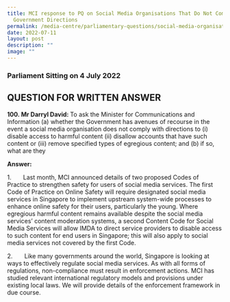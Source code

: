 ```yaml
---
title: MCI response to PQ on Social Media Organisations That Do Not Comply with
  Government Directions
permalink: /media-centre/parliamentary-questions/social-media-organisations-that-do-not-comply-with-govt/
date: 2022-07-11
layout: post
description: ""
image: ""
---
```

<h3>Parliament Sitting on 4 July 2022</h3>
<h2>QUESTION FOR WRITTEN ANSWER</h2>
<p><strong>100.&nbsp;Mr Darryl David: </strong>To ask the Minister for Communications and Information (a) whether the Government has avenues of recourse in the event a social media organisation does not comply with directions to (i) disable access to harmful content (ii) disallow accounts that have such content or (iii) remove specified types of egregious content; and (b) if so, what are they</p>
<p><strong>Answer:</strong></p>
<p>1.<span style="white-space: pre;">		</span>Last month, MCI announced details of two proposed Codes of Practice to strengthen safety for users of social media services. The first Code of Practice on Online Safety will require designated social media services in Singapore to implement upstream system-wide processes to enhance online safety for their users, particularly the young. Where egregious harmful content remains available despite the social media services’ content moderation systems, a second Content Code for Social Media Services will allow IMDA to direct service providers to disable access to such content for end users in Singapore; this will also apply to social media services not covered by the first Code.</p>
<p>2.<span style="white-space: pre;">		</span>Like many governments around the world, Singapore is looking at ways to effectively regulate social media services. As with all forms of regulations, non-compliance must result in enforcement actions. MCI has studied relevant international regulatory models and provisions under existing local laws. We will provide details of the enforcement framework in due course.</p>
